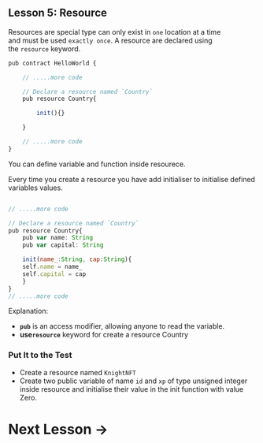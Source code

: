 ## **Lesson 5: Resource**

Resources are special type can only exist in `one` location at a time and must be used `exactly once`. A resource are declared using the `resource` keyword.

```jsx
pub contract HelloWorld {

	// .....more code

	// Declare a resource named `Country`
	pub resource Country{

	    init(){}

	}

	// .....more code
}
```

You can define variable and function inside resourece.

Every time you create a resource you have add initialiser to initialise defined variables values.

```jsx

// .....more code

// Declare a resource named `Country`
pub resource Country{
    pub var name: String
    pub var capital: String

    init(name_:String, cap:String){
	self.name = name_
	self.capital = cap
    }
}
// .....more code
```

Explanation:

- **`pub`** is an access modifier, allowing anyone to read the variable.
- **use`resource`** keyword for create a resource Country

### Put It to the Test

- Create a resource named `KnightNFT`
- Create two public variable of name `id` and `xp` of type unsigned integer inside resource and initialise their value in the init function with value Zero.

# Next Lesson →
